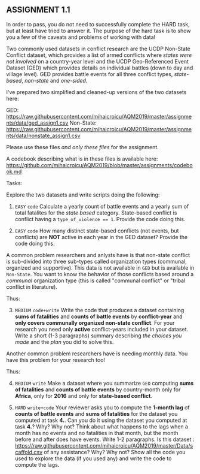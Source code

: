 ## ASSIGNMENT 1.1 ## 

In order to pass, you do not need to successfully complete the HARD task, but at least have tried to answer it. The purpose of the hard task is to show you a few of the caveats and problems of working with data!

Two commonly used datasets in conflict research are the UCDP Non-State Conflict dataset, which provides a list of armed conflicts where *states were not involved* on a country-year level and the UCDP Geo-Referenced Event Dataset (GED) which provides details on individual battles (down to day and village level). GED provides battle events for all three conflict types, *state-based*, *non-state* and *one-sided*. 

I've prepared two simplified and cleaned-up versions of the two datasets here:

GED: https://raw.githubusercontent.com/mihaicroicu/AQM2019/master/assignments/data/ged_assign1.csv
Non-State: https://raw.githubusercontent.com/mihaicroicu/AQM2019/master/assignments/data/nonstate_assign1.csv

Please use these files *and only these files* for the assignment.

A codebook describing what is in these files is available here: https://github.com/mihaicroicu/AQM2019/blob/master/assignments/codebook.md


Tasks:

Explore the two datasets and write scripts doing the following:

1. `EASY` `code` Calculate a yearly count of battle events and a yearly sum of total fatalites for the *state based* category. State-based conflict is conflict having a `type_of_violence == 1`. Provide the code doing this.

2. `EASY` `code` How many distinct state-based conflicts (not events, but conflicts) are **NOT** active in each year in the GED dataset? Provide the code doing this.

A common problem researchers and anlysts have is that non-state conflict is sub-divided into three sub-types called organization types (communal, organized and supportive). This data is not available in `GED` but is available in `Non-State`. You want to know the behavior of those conflicts based around a *communal* organization type (this is called "communal conflict" or "tribal conflict in literature).

Thus:

3. `MEDIUM` `code+write` Write the code that produces a dataset containing **sums of fatalities** and **counts of battle events** by **conflict-year** and **only covers communally organized non-state conflict**. For your research you need only **active** conflict-years included in your dataset. Write a short (1-3 paragraphs) summary describing *the choices you made* and the *plan* you did to solve this.

Another common problem researchers have is needing monthly data. You have this problem for your research too!

Thus:

4. `MEDIUM` `write` Make a dataset where you summarize `GED` computing **sums of fatalities** and **counts of battle events** by country-month only for **Africa**, only for **2016** and only for **state-based conflict**.

5. `HARD` `write+code` Your reviewer asks you to compute the **1-month lag** of **counts of battle events** and **sums of fatalities** for the dataset you computed at task **4.**. Can you do it using the dataset you computed at task **4.**? Why? Why not? Think about what happens to the lags when a month has no events and no fatalities in that month, but the month before and after does have events. Write 1-2 paragraphs. Is this dataset : https://raw.githubusercontent.com/mihaicroicu/AQM2019/master/Data/scaffold.csv
of any assistance? Why? Why not? Show all the code you used to explore the data (if you used any) and write the code to compute the lags.
